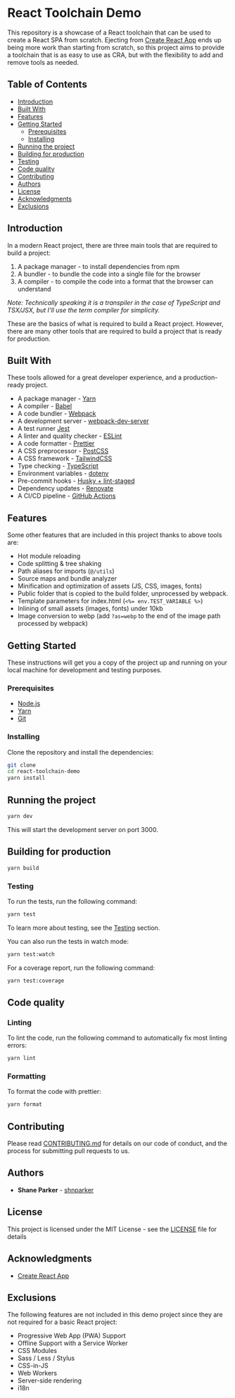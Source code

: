# React Toolchain Demo

This repository is a showcase of a React toolchain that can be used to create a React SPA from scratch.
Ejecting from [Create React App](https://create-react-app.dev/) ends up being more work than starting from scratch,
so this project aims to provide a toolchain that is as easy to use as CRA, but with the flexibility to add and remove tools as needed.

## Table of Contents

- [Introduction](#introduction)
- [Built With](#built-with)
- [Features](#features)
- [Getting Started](#getting-started)
  - [Prerequisites](#prerequisites)
  - [Installing](#installing)
- [Running the project](#running-the-project)
- [Building for production](#building-for-production)
- [Testing](#testing)
- [Code quality](#code-quality)
- [Contributing](#contributing)
- [Authors](#authors)
- [License](#license)
- [Acknowledgments](#acknowledgments)
- [Exclusions](#exclusions)

## Introduction

In a modern React project, there are three main tools that are required to build a project:

1. A package manager - to install dependencies from npm
2. A bundler - to bundle the code into a single file for the browser
3. A compiler - to compile the code into a format that the browser can understand

_Note: Technically speaking it is a transpiler in the case of TypeScript and TSX/JSX, but I'll use the term compiler for simplicity._

These are the basics of what is required to build a React project. However, there are many other tools that are required to build a project that is ready for production.

## Built With

These tools allowed for a great developer experience, and a production-ready project.

- A package manager - [Yarn](https://yarnpkg.com/)
- A compiler - [Babel](https://babeljs.io/)
- A code bundler - [Webpack](https://webpack.js.org/)
- A development server - [webpack-dev-server](https://webpack.js.org/configuration/dev-server/)
- A test runner [Jest](https://jestjs.io/)
- A linter and quality checker - [ESLint](https://eslint.org/)
- A code formatter - [Prettier](https://prettier.io/)
- A CSS preprocessor - [PostCSS](https://postcss.org/)
- A CSS framework - [TailwindCSS](https://tailwindcss.com/)
- Type checking - [TypeScript](https://www.typescriptlang.org/)
- Environment variables - [dotenv](https://github.com/motdotla/dotenv)
- Pre-commit hooks - [Husky + lint-staged](https://prettier.io/docs/en/precommit.html)
- Dependency updates - [Renovate](https://renovatebot.com/)
- A CI/CD pipeline - [GitHub Actions](https://github.com/features/actions)

## Features

Some other features that are included in this project thanks to above tools are:

- Hot module reloading
- Code splitting & tree shaking
- Path aliases for imports (`@/utils`)
- Source maps and bundle analyzer
- Minification and optimization of assets (JS, CSS, images, fonts)
- Public folder that is copied to the build folder, unprocessed by webpack.
- Template parameters for index.html (`<%= env.TEST_VARIABLE %>`)
- Inlining of small assets (images, fonts) under 10kb
- Image conversion to webp (add `?as=webp` to the end of the image path processed by webpack)

## Getting Started

These instructions will get you a copy of the project up and running on your local machine for development and testing purposes.

### Prerequisites

- [Node.js](https://nodejs.org/en/)
- [Yarn](https://yarnpkg.com/)
- [Git](https://git-scm.com/)

### Installing

Clone the repository and install the dependencies:

```bash
git clone
cd react-toolchain-demo
yarn install
```

## Running the project

```bash
yarn dev
```

This will start the development server on port 3000.

## Building for production

```bash
yarn build
```

### Testing

To run the tests, run the following command:

```bash
yarn test
```

To learn more about testing, see the [Testing](#testing) section.

You can also run the tests in watch mode:

```bash
yarn test:watch
```

For a coverage report, run the following command:

```bash
yarn test:coverage
```

## Code quality

### Linting

To lint the code, run the following command to automatically fix most linting errors:

```bash
yarn lint
```

### Formatting

To format the code with prettier:

```bash
yarn format
```

## Contributing

Please read [CONTRIBUTING.md](CONTRIBUTING.md) for details on our code of conduct, and the process for submitting pull requests to us.

## Authors

- **Shane Parker** - [shnparker](https://github.com/shnparker)

## License

This project is licensed under the MIT License - see the [LICENSE](LICENSE) file for details

## Acknowledgments

- [Create React App](https://create-react-app.dev/)

## Exclusions

The following features are not included in this demo project since they are not required for a basic React project:

- Progressive Web App (PWA) Support
- Offline Support with a Service Worker
- CSS Modules
- Sass / Less / Stylus
- CSS-in-JS
- Web Workers
- Server-side rendering
- i18n
